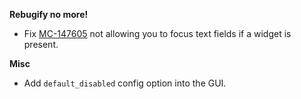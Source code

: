 **Rebugify no more!**

- Fix [MC-147605](https://bugs.mojang.com/browse/MC-147605) not allowing you to focus text fields if a widget is present.

**Misc**

- Add `default_disabled` config option into the GUI.

